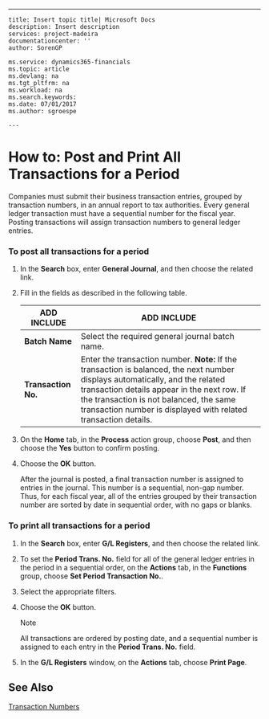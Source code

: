 ---
    title: Insert topic title| Microsoft Docs
    description: Insert description
    services: project-madeira
    documentationcenter: ''
    author: SorenGP

    ms.service: dynamics365-financials
    ms.topic: article
    ms.devlang: na
    ms.tgt_pltfrm: na
    ms.workload: na
    ms.search.keywords:
    ms.date: 07/01/2017
    ms.author: sgroespe

    ---
# How to: Post and Print All Transactions for a Period
Companies must submit their business transaction entries, grouped by transaction numbers, in an annual report to tax authorities. Every general ledger transaction must have a sequential number for the fiscal year. Posting transactions will assign transaction numbers to general ledger entries.  
  
### To post all transactions for a period  
  
1.  In the **Search** box, enter **General Journal**, and then choose the related link.  
  
2.  Fill in the fields as described in the following table.  
  
    |ADD INCLUDE<!--[!INCLUDE[bp_tablefield](../../ApplicationDesign/includes/bp_tablefield_md.md)]-->|ADD INCLUDE<!--[!INCLUDE[bp_tabledescription](../../ApplicationDesign/includes/bp_tabledescription_md.md)]-->|  
    |---------------------------------|---------------------------------------|  
    |**Batch Name**|Select the required general journal batch name.|  
    |**Transaction No.**|Enter the transaction number. **Note:**  If the transaction is balanced, the next number displays automatically, and the related transaction details appear in the next row. If the transaction is not balanced, the same transaction number is displayed with related transaction details.|  
  
3.  On the **Home** tab, in the **Process** action group, choose **Post**, and then choose the **Yes** button to confirm posting.  
  
4.  Choose the **OK** button.  
  
     After the journal is posted, a final transaction number is assigned to entries in the journal. This number is a sequential, non-gap number. Thus, for each fiscal year, all of the entries grouped by their transaction number are sorted by date in sequential order, with no gaps or blanks.  
  
### To print all transactions for a period  
  
1.  In the **Search** box, enter **G\/L Registers**, and then choose the related link.  
  
2.  To set the **Period Trans. No.** field for all of the general ledger entries in the period in a sequential order, on the **Actions** tab, in the **Functions** group, choose **Set Period Transaction No.**.  
  
3.  Select the appropriate filters.  
  
4.  Choose the **OK** button.  
  
    > [!NOTE]  
    >  All transactions are ordered by posting date, and a sequential number is assigned to each entry in the **Period Trans. No.** field.  
  
5.  In the **G\/L Registers** window, on the **Actions** tab, choose **Print Page**.  
  
## See Also  
 [Transaction Numbers](../../LocalFunctionalityForMicrosoftDynamicsNav2016/Spain/transaction-numbers.md)